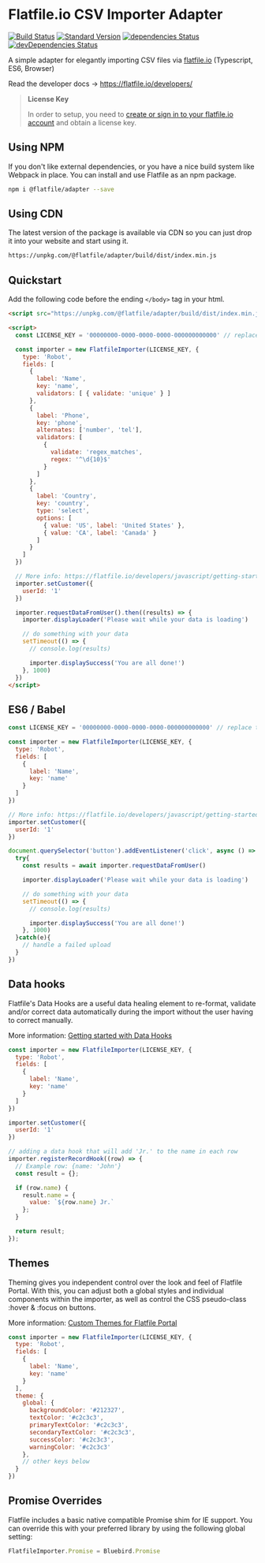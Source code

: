 # Flatfile.io CSV Importer Adapter

[![Build Status](https://travis-ci.org/FlatFilers/Adapter.svg?branch=master)](https://travis-ci.org/FlatFilers/Adapter)
[![Standard Version](https://img.shields.io/badge/release-standard%20version-brightgreen.svg)](https://github.com/conventional-changelog/standard-version)
[![dependencies Status](https://img.shields.io/david/FlatFilers/adapter)](https://david-dm.org/FlatFilers/adapter)
[![devDependencies Status](https://img.shields.io/david/dev/FlatFilers/adapter)](https://david-dm.org/FlatFilers/adapter?type=dev)


A simple adapter for elegantly importing CSV files via [flatfile.io](https://www.flatfile.io) (Typescript, ES6, Browser)

Read the developer docs &rarr; https://flatfile.io/developers/

> **License Key**
>
> In order to setup, you need to [create or sign in to your flatfile.io account](https://flatfile.io) and obtain a license key.

## Using NPM

If you don't like external dependencies, or you have a nice build system like Webpack in place. You can install and use Flatfile as an npm package.

```sh
npm i @flatfile/adapter --save
```


## Using CDN

The latest version of the package is available via CDN so you can just drop it into your website and start using it.

```sh
https://unpkg.com/@flatfile/adapter/build/dist/index.min.js
```

## Quickstart
Add the following code before the ending `</body>` tag in your html.

```html
<script src="https://unpkg.com/@flatfile/adapter/build/dist/index.min.js"></script>

<script>
  const LICENSE_KEY = '00000000-0000-0000-0000-000000000000' // replace this with your license key

  const importer = new FlatfileImporter(LICENSE_KEY, {
    type: 'Robot',
    fields: [
      {
        label: 'Name',
        key: 'name',
        validators: [ { validate: 'unique' } ]
      },
      {
        label: 'Phone',
        key: 'phone',
        alternates: ['number', 'tel'],
        validators: [
          {
            validate: 'regex_matches',
            regex: '^\d{10}$'
          }
        ]
      },
      {
        label: 'Country',
        key: 'country',
        type: 'select',
        options: [
          { value: 'US', label: 'United States' },
          { value: 'CA', label: 'Canada' }
        ]
      }
    ]
  })

  // More info: https://flatfile.io/developers/javascript/getting-started/#the-basics
  importer.setCustomer({
    userId: '1'
  })

  importer.requestDataFromUser().then((results) => {
    importer.displayLoader('Please wait while your data is loading')

    // do something with your data
    setTimeout(() => {
      // console.log(results)

      importer.displaySuccess('You are all done!')
    }, 1000)
  })
</script>
```

## ES6 / Babel

```js
const LICENSE_KEY = '00000000-0000-0000-0000-000000000000' // replace this with your license key

const importer = new FlatfileImporter(LICENSE_KEY, {
  type: 'Robot',
  fields: [
    {
      label: 'Name',
      key: 'name'
    }
  ]
})

// More info: https://flatfile.io/developers/javascript/getting-started/#the-basics
importer.setCustomer({
  userId: '1'
})

document.querySelector('button').addEventListener('click', async () => {
  try{
    const results = await importer.requestDataFromUser()

    importer.displayLoader('Please wait while your data is loading')

    // do something with your data
    setTimeout(() => {
      // console.log(results)

      importer.displaySuccess('You are all done!')
    }, 1000)
  }catch(e){
    // handle a failed upload
  }
})
```

## Data hooks
Flatfile's Data Hooks are a useful data healing element to re-format, validate and/or correct data automatically during the import without the user having to correct manually.

More information: [Getting started with Data Hooks](https://flatfile.io/developers/javascript/datahooks)

```js
const importer = new FlatfileImporter(LICENSE_KEY, {
  type: 'Robot',
  fields: [
    {
      label: 'Name',
      key: 'name'
    }
  ]
})

importer.setCustomer({
  userId: '1'
})

// adding a data hook that will add 'Jr.' to the name in each row
importer.registerRecordHook((row) => {
  // Example row: {name: 'John'}
  const result = {};

  if (row.name) {
    result.name = {
      value: `${row.name} Jr.`
    };
  }

  return result;
});
```

## Themes
Theming gives you independent control over the look and feel of Flatfile Portal. With this, you can adjust both a global styles and individual components within the importer, as well as control the CSS pseudo-class :hover & :focus on buttons.

More information: [Custom Themes for Flatfile Portal](https://flatfile.io/developers/javascript/themes)

```js
const importer = new FlatfileImporter(LICENSE_KEY, {
  type: 'Robot',
  fields: [
    {
      label: 'Name',
      key: 'name'
    }
  ],
  theme: {
    global: {
      backgroundColor: '#212327',
      textColor: '#c2c3c3',
      primaryTextColor: '#c2c3c3',
      secondaryTextColor: '#c2c3c3',
      successColor: '#c2c3c3',
      warningColor: '#c2c3c3'
    },
    // other keys below
  }
})
```

## Promise Overrides
Flatfile includes a basic native compatible Promise shim for IE support. You can override this with your preferred library by using the following global setting:

```js
FlatfileImporter.Promise = Bluebird.Promise
```
